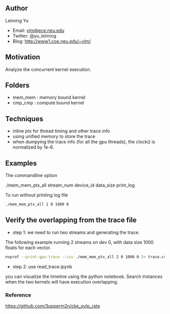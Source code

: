 ## Author
Leiming Yu
* Email: ylm@ece.neu.edu
* Twitter: @yu_leiming
* Blog: http://www1.coe.neu.edu/~ylm/

## Motivation
Analyze the concurrent kernel execution.

## Folders
* mem_mem : memory bound kernel 
* cmp_cmp : compute bound kernel

## Techniques
* inline ptx for thread timing and other trace info
* using unified memory to store the trace
* when dumpying the trace info (for all the gpu threads), the clock() is normalized by 1e-6.


## Examples
The commandline option 

./mem_mem_ptx_all stream_num device_id data_size print_log

To run without printing log file
```bash
./mem_mem_ptx_all 1 0 1000 0
```

## Verify the overlapping from the trace file
* step 1: we need to run two streams and generating the trace.

The following example running 2 streams on dev 0, with data size 1000 floats for each vector.
```bash
nvprof --print-gpu-trace --csv ./mem_mem_ptx_all 2 0 1000 0 2> trace.csv
```
* step 2: use read_trace.ipynb

you can visualize the timeline using the python notebook. Search instances when the two kernels will have execution overlapping.


### Reference
https://github.com/3upperm2n/cke_ovlp_rate
